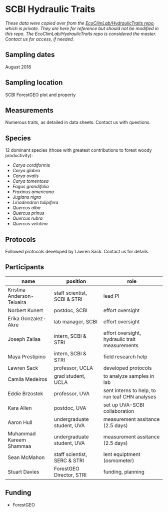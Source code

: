 # SCBI Hydraulic Traits

*These data were copied over from the [EcoClimLab/HydraulicTraits repo](https://github.com/EcoClimLab/HydraulicTraits), which is private. They are here for reference but should not be modified in this repo. The EcoClimLab/HydraulicTraits repo is considered the master. Contact us for access, if needed.*

## Sampling dates
August 2018 

## Sampling location
SCBI ForestGEO plot and property

## Measurements 
Numerous traits, as detailed in data sheets. Contact us with questions. 

## Species
12 dominant species (those with greatest contributions to forest woody productivity):

- *Carya cordiformis*
- *Carya glabra*
- *Carya ovalis*
- *Carya tomentosa*
- *Fagus grandifolia*
- *Fraxinus americana*
- *Juglans nigra*
- *Liriodendron tulipifera*
- *Quercus alba*
- *Quercus prinus*
- *Quercus rubra*
- *Quercus velutina*

## Protocols
Followed protocols developed by Lawren Sack. Contact us for details. 

## Participants
| name | position | role |
| -----| ---- | ---- |
| Kristina Anderson-Teixeira | staff scientist, SCBI & STRI | lead PI |
| Norbert Kunert | postdoc, SCBI | effort oversight | 
| Erika Gonzalez- Akre| lab manager, SCBI | effort oversight |
| Joseph Zailaa | intern, SCBI & STRI | effort oversight, hydraulic trait measurements | 
| Maya Prestipino | intern, SCBI & STRI | field research help |
| Lawren Sack | professor, UCLA | developed protocols |
| Camila Medeiros | grad student, UCLA | to analyze samples in lab |
| Eddie Brzostek| professor, UVA | sent interns to help, to run leaf CHN analyses |
| Kara Allen | postdoc, UVA | set up UVA-SCBI collaboration |
| Aaron Hull | undergraduate student, UVA | measurement assitance (2.5 days) |
| Muhammad Kareem Shammaa | undergraduate student, UVA | measurement assitance (2.5 days) |
| Sean McMahon | staff scientist, SERC & STRI  | lent equiptment (osmometer) |
| Stuart Davies | ForestGEO Director, STRI | funding, planning | 

## Funding 
- ForestGEO 
